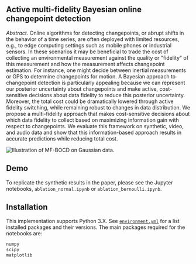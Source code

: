 ## Active multi-fidelity Bayesian online changepoint detection

_Abstract._ Online algorithms for detecting changepoints, or abrupt shifts in the behavior of a time series, are often deployed with limited resources, e.g., to edge computing settings such as mobile phones or industrial sensors. In these scenarios it may be beneficial to trade the cost of collecting an environmental measurement against the quality or "fidelity" of this measurement and how the measurement affects changepoint estimation. For instance, one might decide between inertial measurements or GPS to determine changepoints for motion. A Bayesian approach to changepoint detection is particularly appealing because we can represent our posterior uncertainty about changepoints and make active, cost-sensitive decisions about data fidelity to reduce this posterior uncertainty. Moreover, the total cost could be dramatically lowered through active fidelity switching, while remaining robust to changes in data distribution. We propose a multi-fidelity approach that makes cost-sensitive decisions about which data fidelity to collect based on maximizing information gain with respect to changepoints. We evaluate this framework on synthetic, video, and audio data and show that this information-based approach results in accurate predictions while reducing total cost.


![Illustration of MF-BOCD on Gaussian data.](https://raw.githubusercontent.com/gwgundersen/mf-bocd/master/images/mi_illustration.png?token=AAVQBIFWW37JM3CGRXN5U6TAMTATC)

## Demo

To replicate the synthetic results in the paper, please see the Jupyter notebooks, `ablation_normal.ipynb` or `ablation_bernoulli.ipynb`.

## Installation

This implementation supports Python 3.X. See [`environment.yml`](https://github.com/gwgundersen/mf-bocd/blob/master/environment.yml) for a list installed packages and their versions. The main packages required for the notebooks are:

```bash
numpy
scipy
matplotlib
```
